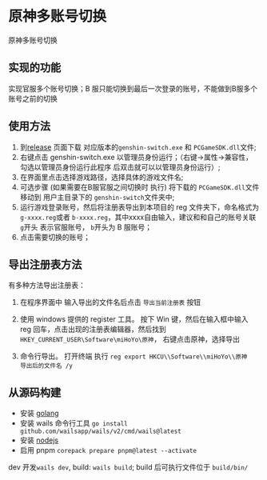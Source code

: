 # 原神多账号切换
原神多账号切换

## 实现的功能
实现官服多个账号切换；B 服只能切换到最后一次登录的账号，不能做到B服多个账号之前的切换

## 使用方法

1. 到[release](https://github.com/bingxl/genshin-switch-account/releases) 页面下载 对应版本的`genshin-switch.exe` 和 `PCGameSDK.dll`文件;
2.  右键点击 genshin-switch.exe 以管理员身份运行；（右键->属性->兼容性， 勾选以管理员身份运行此程序 后双击就可以以管理员身份运行）;
3. 在界面里点击选择游戏路径，选择具体的游戏文件名;
4. 可选步骤 (如果需要在B服官服之间切换时 执行) 将下载的 `PCGameSDK.dll`文件移动到 用户主目录下的 `genshin-switch`文件夹中;
5. 运行游戏登录账号，然后将注册表导出到本项目的 reg 文件夹下，命名格式为 `g-xxxx.reg`或者 `b-xxxx.reg`，其中xxxx自由输入，建议和和自己的账号关联 `g`开头 表示官服账号， `b`开头为 B 服账号；
6. 点击需要切换的账号；  


## 导出注册表方法
有多种方法导出注册表：
1. 在程序界面中 输入导出的文件名后点击 `导出当前注册表` 按钮
2. 使用 windows 提供的 register 工具。
    按下 Win 键，然后在输入框中输入 reg 回车，点击出现的注册表编辑器，然后找到 `HKEY_CURRENT_USER\Software\miHoYo\原神`， 右键点击原神，选择导出

3. 命令行导出。
    打开终端 执行 `reg export HKCU\\Software\\miHoYo\\原神  导出后的文件名 /y`

## 从源码构建
- 安装 [golang](https://go.dev/doc/install)
- 安装 wails 命令行工具 `go install github.com/wailsapp/wails/v2/cmd/wails@latest `
- 安装 [nodejs](https://nodejs.org)
- 启用 pnpm `corepack prepare pnpm@latest --activate`

dev 开发`wails dev`, build: `wails build`; build 后可执行文件位于 `build/bin/`
